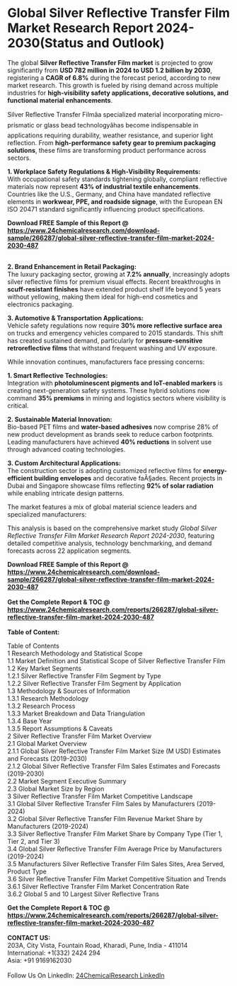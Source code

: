 <h1>Global Silver Reflective Transfer Film Market Research Report 2024-2030(Status and Outlook)</h1><p>The global <strong>Silver Reflective Transfer Film market</strong> is projected to grow significantly from <strong>USD 782 million in 2024 to USD 1.2 billion by 2030</strong>, registering a <strong>CAGR of 6.8%</strong> during the forecast period, according to new market research. This growth is fueled by rising demand across multiple industries for <strong>high-visibility safety applications, decorative solutions, and functional material enhancements</strong>.</p><p>Silver Reflective Transfer Filmâa specialized material incorporating micro-prismatic or glass bead technologyâhas become indispensable in applications requiring durability, weather resistance, and superior light reflection. From <strong>high-performance safety gear to premium packaging solutions</strong>, these films are transforming product performance across sectors.</p><p><strong>1. Workplace Safety Regulations &amp; High-Visibility Requirements:</strong><br>
With occupational safety standards tightening globally, compliant reflective materials now represent <strong>43% of industrial textile enhancements</strong>. Countries like the U.S., Germany, and China have mandated reflective elements in <strong>workwear, PPE, and roadside signage</strong>, with the European EN ISO 20471 standard significantly influencing product specifications.</p><div><b>Download FREE Sample of this Report @ 
            <a href="https://www.24chemicalresearch.com/download-sample/266287/global-silver-reflective-transfer-film-market-2024-2030-487">
            https://www.24chemicalresearch.com/download-sample/266287/global-silver-reflective-transfer-film-market-2024-2030-487</a></b></div><br><p><strong>2. Brand Enhancement in Retail Packaging:</strong><br>
The luxury packaging sector, growing at <strong>7.2% annually</strong>, increasingly adopts silver reflective films for premium visual effects. Recent breakthroughs in <strong>scuff-resistant finishes</strong> have extended product shelf life beyond 5 years without yellowing, making them ideal for high-end cosmetics and electronics packaging.</p><p><strong>3. Automotive &amp; Transportation Applications:</strong><br>
Vehicle safety regulations now require <strong>30% more reflective surface area</strong> on trucks and emergency vehicles compared to 2015 standards. This shift has created sustained demand, particularly for <strong>pressure-sensitive retroreflective films</strong> that withstand frequent washing and UV exposure.</p><p>While innovation continues, manufacturers face pressing concerns:</p><p><strong>1. Smart Reflective Technologies:</strong><br>
Integration with <strong>photoluminescent pigments and IoT-enabled markers</strong> is creating next-generation safety systems. These hybrid solutions now command <strong>35% premiums</strong> in mining and logistics sectors where visibility is critical.</p><p><strong>2. Sustainable Material Innovation:</strong><br>
Bio-based PET films and <strong>water-based adhesives</strong> now comprise 28% of new product development as brands seek to reduce carbon footprints. Leading manufacturers have achieved <strong>40% reductions</strong> in solvent use through advanced coating technologies.</p><p><strong>3. Custom Architectural Applications:</strong><br>
The construction sector is adopting customized reflective films for <strong>energy-efficient building envelopes</strong> and decorative faÃ§ades. Recent projects in Dubai and Singapore showcase films reflecting <strong>92% of solar radiation</strong> while enabling intricate design patterns.</p><p>The market features a mix of global material science leaders and specialized manufacturers:</p><p>This analysis is based on the comprehensive market study <em>Global Silver Reflective Transfer Film Market Research Report 2024-2030</em>, featuring detailed competitive analysis, technology benchmarking, and demand forecasts across 22 application segments.</p><div><b>Download FREE Sample of this Report @ 
            <a href="https://www.24chemicalresearch.com/download-sample/266287/global-silver-reflective-transfer-film-market-2024-2030-487">
            https://www.24chemicalresearch.com/download-sample/266287/global-silver-reflective-transfer-film-market-2024-2030-487</a></b></div><br><div><b>Get the Complete Report & TOC @ 
            <a href="https://www.24chemicalresearch.com/reports/266287/global-silver-reflective-transfer-film-market-2024-2030-487">
            https://www.24chemicalresearch.com/reports/266287/global-silver-reflective-transfer-film-market-2024-2030-487</a></b></div><br>
            <b>Table of Content:</b><p>Table of Contents<br />
1 Research Methodology and Statistical Scope<br />
1.1 Market Definition and Statistical Scope of Silver Reflective Transfer Film<br />
1.2 Key Market Segments<br />
1.2.1 Silver Reflective Transfer Film Segment by Type<br />
1.2.2 Silver Reflective Transfer Film Segment by Application<br />
1.3 Methodology & Sources of Information<br />
1.3.1 Research Methodology<br />
1.3.2 Research Process<br />
1.3.3 Market Breakdown and Data Triangulation<br />
1.3.4 Base Year<br />
1.3.5 Report Assumptions & Caveats<br />
2 Silver Reflective Transfer Film Market Overview<br />
2.1 Global Market Overview<br />
2.1.1 Global Silver Reflective Transfer Film Market Size (M USD) Estimates and Forecasts (2019-2030)<br />
2.1.2 Global Silver Reflective Transfer Film Sales Estimates and Forecasts (2019-2030)<br />
2.2 Market Segment Executive Summary<br />
2.3 Global Market Size by Region<br />
3 Silver Reflective Transfer Film Market Competitive Landscape<br />
3.1 Global Silver Reflective Transfer Film Sales by Manufacturers (2019-2024)<br />
3.2 Global Silver Reflective Transfer Film Revenue Market Share by Manufacturers (2019-2024)<br />
3.3 Silver Reflective Transfer Film Market Share by Company Type (Tier 1, Tier 2, and Tier 3)<br />
3.4 Global Silver Reflective Transfer Film Average Price by Manufacturers (2019-2024)<br />
3.5 Manufacturers Silver Reflective Transfer Film Sales Sites, Area Served, Product Type<br />
3.6 Silver Reflective Transfer Film Market Competitive Situation and Trends<br />
3.6.1 Silver Reflective Transfer Film Market Concentration Rate<br />
3.6.2 Global 5 and 10 Largest Silver Reflective Trans</p><div><b>Get the Complete Report & TOC @ 
            <a href="https://www.24chemicalresearch.com/reports/266287/global-silver-reflective-transfer-film-market-2024-2030-487">
            https://www.24chemicalresearch.com/reports/266287/global-silver-reflective-transfer-film-market-2024-2030-487</a></b></div><br><b>CONTACT US:</b><br>
            203A, City Vista, Fountain Road, Kharadi, Pune, India - 411014<br>
            International: +1(332) 2424 294<br>
            Asia: +91 9169162030 <br><br>
            Follow Us On LinkedIn: <a href="https://www.linkedin.com/company/24chemicalresearch/">24ChemicalResearch LinkedIn</a>